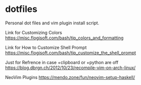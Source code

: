 # dotfiles

Personal dot files and vim plugin install script.

 Link for Customizing Colors
 https://misc.flogisoft.com/bash/tip_colors_and_formatting
 
 Link for How to Customize Shell Prompt
 https://misc.flogisoft.com/bash/tip_customize_the_shell_prompt
 
 Just for Refrence in case +clipboard or +python are off
 https://blog.dbrgn.ch/2012/10/23/recompile-vim-on-arch-linux/
 
 NeoVim Plugins
 https://mendo.zone/fun/neovim-setup-haskell/
